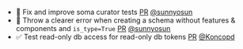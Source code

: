 - 💚 Fix and improve soma curator tests [PR](https://github.com/laminlabs/lamindb/pull/3097) [@sunnyosun](https://github.com/sunnyosun)
- 🐛 Throw a clearer error when creating a schema without features & components and `is_type=True` [PR](https://github.com/laminlabs/lamindb/pull/3092) [@sunnyosun](https://github.com/sunnyosun)
- ✅ Test read-only db access for read-only db tokens [PR](https://github.com/laminlabs/lamindb/pull/3055) [@Koncopd](https://github.com/Koncopd)
